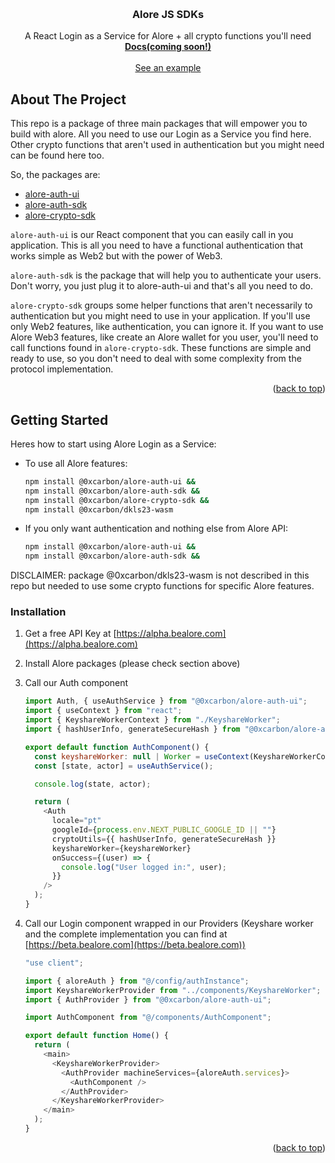 <a name="readme-top"></a>

<br />
<div align="center">
  <h3 align="center">Alore JS SDKs</h3>

  <p align="center">
    A React Login as a Service for Alore + all crypto functions you'll need
    <br />
    <a href="https://github.com/0xCarbon/alore-js/tree/main/example"><strong>Docs(coming soon!)</strong></a>
    <br />
    <br />
    <a href="https://github.com/0xCarbon/alore-js/tree/main/example">See an example</a>
    <br />
  </p>
</div>

## About The Project

This repo is a package of three main packages that will empower you to build with alore. All you need to use our Login as a Service you find here. Other crypto functions that aren't used in authentication but you might need can be found here too.

So, the packages are:

- <a href="https://github.com/0xCarbon/alore-js/tree/main/alore-auth-ui">alore-auth-ui</a>
- <a href="https://github.com/0xCarbon/alore-js/tree/main/alore-auth-sdk">alore-auth-sdk</a>
- <a href="https://github.com/0xCarbon/alore-js/tree/main/alore-crypto-sdk">alore-crypto-sdk</a>

`alore-auth-ui` is our React component that you can easily call in you application. This is all you need to have a functional authentication that works simple as Web2 but with the power of Web3.

`alore-auth-sdk` is the package that will help you to authenticate your users. Don't worry, you just plug it to alore-auth-ui and that's all you need to do.

`alore-crypto-sdk` groups some helper functions that aren't necessarily to authentication but you might need to use in your application. If you'll use only Web2 features, like authentication, you can ignore it. If you want to use Alore Web3 features, like create an Alore wallet for you user, you'll need to call functions found in `alore-crypto-sdk`. These functions are simple and ready to use, so you don't need to deal with some complexity from the protocol implementation.

<p align="right">(<a href="#readme-top">back to top</a>)</p>

## Getting Started

Heres how to start using Alore Login as a Service:

- To use all Alore features:

  ```sh
  npm install @0xcarbon/alore-auth-ui &&
  npm install @0xcarbon/alore-auth-sdk &&
  npm install @0xcarbon/alore-crypto-sdk &&
  npm install @0xcarbon/dkls23-wasm
  ```

- If you only want authentication and nothing else from Alore API:
  ```sh
  npm install @0xcarbon/alore-auth-ui &&
  npm install @0xcarbon/alore-auth-sdk &&
  ```

DISCLAIMER: package @0xcarbon/dkls23-wasm is not described in this repo but needed to use some crypto functions for specific Alore features.

### Installation

1. Get a free API Key at [https://alpha.bealore.com](https://alpha.bealore.com)

2. Install Alore packages (please check section above)

3. Call our Auth component

   ```js
   import Auth, { useAuthService } from "@0xcarbon/alore-auth-ui";
   import { useContext } from "react";
   import { KeyshareWorkerContext } from "./KeyshareWorker";
   import { hashUserInfo, generateSecureHash } from "@0xcarbon/alore-auth-sdk";

   export default function AuthComponent() {
     const keyshareWorker: null | Worker = useContext(KeyshareWorkerContext);
     const [state, actor] = useAuthService();

     console.log(state, actor);

     return (
       <Auth
         locale="pt"
         googleId={process.env.NEXT_PUBLIC_GOOGLE_ID || ""}
         cryptoUtils={{ hashUserInfo, generateSecureHash }}
         keyshareWorker={keyshareWorker}
         onSuccess={(user) => {
           console.log("User logged in:", user);
         }}
       />
     );
   }
   ```

4. Call our Login component wrapped in our Providers (Keyshare worker and the complete implementation you can find at [https://beta.bealore.com](https://beta.bealore.com))

   ```js
   "use client";

   import { aloreAuth } from "@/config/authInstance";
   import KeyshareWorkerProvider from "../components/KeyshareWorker";
   import { AuthProvider } from "@0xcarbon/alore-auth-ui";

   import AuthComponent from "@/components/AuthComponent";

   export default function Home() {
     return (
       <main>
         <KeyshareWorkerProvider>
           <AuthProvider machineServices={aloreAuth.services}>
             <AuthComponent />
           </AuthProvider>
         </KeyshareWorkerProvider>
       </main>
     );
   }
   ```

<p align="right">(<a href="#readme-top">back to top</a>)</p>
